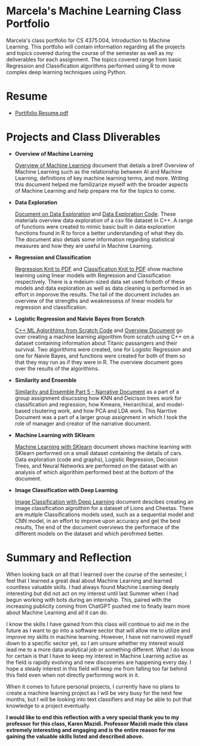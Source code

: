 # Marcela's Machine Learning Class Portfolio
Marcela's class portfolio for CS 4375.004, Introduction to Machine Learning. This portfolio will contain information regarding all the projects and topics covered during the course of the semester as well as my deliverables for each assignment. The topics covered range from basic Regression and Classification algorithms performed using R to move complex deep learning techniques using Python.

# Resume

* [Portifolio Resume.pdf](Portifolio_Resume.pdf)


# Projects and Class Dliverables

* **Overview of Machine Learning**

     [Overview of Machine Learning](OverviewOfMachineLearning.pdf) document that detials a breif Overview of Machine Learning such as the relationship between AI and Machine Learning, definitions of key machine learning terms, and more. Writing this document helped me familizarize myself with the broader aspects of Machine Learning and help prepare me for the topics to come.  


* **Data Exploration**
    
    [Document on Data Exploration](Data_Exploration.pdf) and [Data Exploration Code](DataExploration.cpp). These materials overview data exploration of a csv file dataset in C++. A range of functions were created to mimic basic built in data exploration functions found in R to force a better understanding of what they do. The document also detials some information regarding statistical measures and how they are useful in Machine Learning.


* **Regression and Classification**
   
   [Regression Knit to PDF](Regression.pdf) and [Classification Knit to PDF](Classification.pdf) show machine learning using linear models with Regression and Classification respectively. There is a mdeium-sized data set used forboth of these models and data exploration as well as data cleaning is performed in an effort in imporove the results. The tail of the document includes an overview of the strengths and weaknessess of linear models for regression and classification. 


* **Logistic Regression and Naivie Bayes from Scratch**
    
    [C++ ML Aglorithims from Scratch Code](C++_Alg_From_Scratch.cpp) and [Overview Document](C++MLAlgorithmsFromScratch.pdf) go over creating a machine learning algorithim from scratch using C++ on a dataset containing information about Titanic passangers and their survival. Two algorithims were created, one for Logistic Regression and one for Naivie Bayes, and functions were created for both of them so that they may run as if they were in R. The overview document goes over the results of the algorithims.


* **Similarity and Ensemble**
    
    [Similarity and Ensemble Part 5 - Narrative Document](Similarity_and_Ensemble-Part_5.pdf) as a part of a group assignment disucssing how KNN and Deicison trees work for classification and regression, how Kmeans, Heirarchical, and model-based clsutering work, and how PCA and LDA work. This Narrtive Document was a part of a larger group assignment in which I took the role of manager and creator of the narrative document.


* **Machine Learning with SKlearn**
    
    [Machine Learning with SKlearn](Machine_Leanrning_with_SKlearn.pdf) document shows machine learning with SKlearn performed on a small dataset containing the details of cars. Data exploration (code and graphs), Logistic Regression, Decision Trees, and Neural Networks are performed on the dataset with an analysis of which algorithim performed best at the bottom of the document. 


* **Image Classification with Deep Learning**
   
   [Image Classification with Deep Learning](Image_Classification_with_DL.pdf) document descibes creating an image classification algroithim for a dataset of Lions and Cheetas. There are mutiple Classifications models used, such as a sequential model and CNN model, in an effort to improve upon accuracy and get the best results, The end of the document overviews the performace of the different models on the dataset and which perofrmed better.

# Summary and Reflection

When looking back on all that I learned over the course of the semester, I feel that I learned a great deal about Machine Learning and learned countless valuable skills. I had always found Machine Learning deeply interesting but did not act on my interest until last Summer when I had begun working with bots during an internship. This, paired with the increasing publicity coming from ChatGPT pushed me to finally learn more about Machine Learning and all it can do. 

I know the skills I have gained from this class will continue to aid me in the future as I want to go into a software sector that will allow me to utilize and improve my skills in machine learning. However, I have not narrowed myself down to a specific sector yet, so I am unsure whether my interest would lead me to a more data analytical job or something different. What I do know for certain is that I have to keep my interest in Machine Learning active as the field is rapidly evolving and new discoveries are happening every day. I hope a steady interest in this field will keep me from falling too far behind this field even when not directly performing work in it. 

When it comes to future personal projects, I currently have no plans to create a machine learning project as I will be very busy for the next few months, but I will be looking into text classifiers and may be able to put that knowledge to a project eventually.


**I would like to end this reflection with a very special thank you to my professor for this class, Karen Mazidi. Professor Mazidi made this class extremely interesting and engaging and is the entire reason for me gaining the valuable skills listed and described above.**

